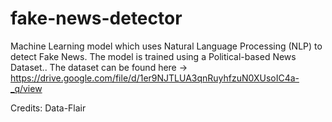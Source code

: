 # fake-news-detector
Machine Learning model which uses Natural Language Processing (NLP) to detect Fake News. 
The model is trained using a Political-based News Dataset..
The dataset can be found here -> https://drive.google.com/file/d/1er9NJTLUA3qnRuyhfzuN0XUsoIC4a-_q/view

Credits: Data-Flair
